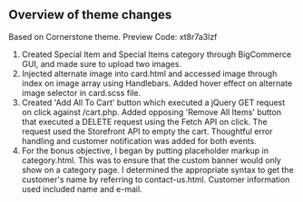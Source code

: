 ## Overview of theme changes

Based on Cornerstone theme. Preview Code: xt8r7a3lzf

1. Created Special Item and Special Items category through BigCommerce GUI, and made sure to upload two images.
2. Injected alternate image into card.html and accessed image through index on image array using Handlebars. Added hover effect on alternate image selector in card.scss file.
3. Created 'Add All To Cart' button which executed a jQuery GET request on click against /cart.php. Added opposing 'Remove All Items' button that executed a DELETE request using the Fetch API on click. The request used the Storefront API to empty the cart. Thoughtful error handling and customer notification was added for both events.
4. For the bonus objective, I began by putting placeholder markup in category.html. This was to ensure that the custom banner would only show on a category page. I determined the appropriate syntax to get the customer's name by referring to contact-us.html. Customer information used included name and e-mail.
